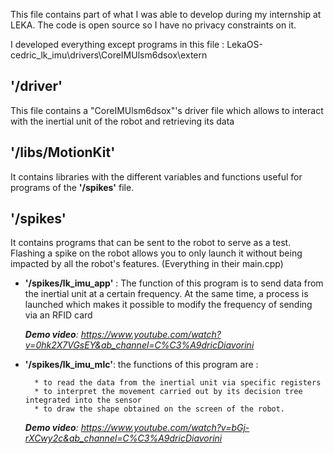 This file contains part of what I was able to develop during my internship at LEKA. 
The code is open source so I have no privacy constraints on it.

I developed everything except programs in this file :
LekaOS-cedric_lk_imu\drivers\CoreIMUlsm6dsox\extern


## '/driver'
This file contains a "CoreIMUlsm6dsox"'s driver file which allows to interact with the inertial unit of the robot and retrieving its data

## '/libs/MotionKit'
It contains libraries with the different variables and functions useful for programs of the **'/spikes'** file.

## '/spikes'
It contains programs that can be sent to the robot to serve as a test. 
Flashing a spike on the robot allows you to only launch it without being impacted by all the robot's features.
(Everything in their main.cpp)

- **'/spikes/lk_imu_app'** : The function of this program is to send data from the inertial unit at a certain frequency.
	At the same time, a process is launched which makes it possible to modify the frequency of sending via an RFID card

	***Demo video**: https://www.youtube.com/watch?v=0hk2X7VGsEY&ab_channel=C%C3%A9dricDiavorini*


- **'/spikes/lk_imu_mlc'**: the functions of this program are :

		* to read the data from the inertial unit via specific registers
		* to interpret the movement carried out by its decision tree integrated into the sensor 
		* to draw the shape obtained on the screen of the robot.

	***Demo video**: https://www.youtube.com/watch?v=bGj-rXCwy2c&ab_channel=C%C3%A9dricDiavorini*